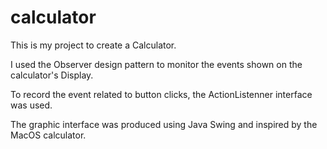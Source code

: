 # calculator

This is my project to create a Calculator.

I used the Observer design pattern to monitor the events shown on the calculator's Display.

To record the event related to button clicks, the ActionListenner interface was used.

The graphic interface was produced using Java Swing and inspired by the MacOS calculator.
